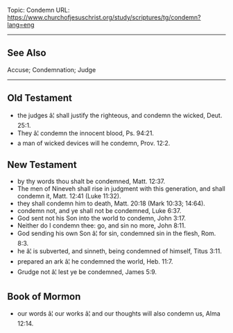 Topic: Condemn
URL: https://www.churchofjesuschrist.org/study/scriptures/tg/condemn?lang=eng

---

## See Also

Accuse; Condemnation; Judge

---

## Old Testament

- the judges â¦ shall justify the righteous, and condemn the wicked, Deut. 25:1.
- They â¦ condemn the innocent blood, Ps. 94:21.
- a man of wicked devices will he condemn, Prov. 12:2.

## New Testament

- by thy words thou shalt be condemned, Matt. 12:37.
- The men of Nineveh shall rise in judgment with this generation, and shall condemn it, Matt. 12:41 (Luke 11:32).
- they shall condemn him to death, Matt. 20:18 (Mark 10:33; 14:64).
- condemn not, and ye shall not be condemned, Luke 6:37.
- God sent not his Son into the world to condemn, John 3:17.
- Neither do I condemn thee: go, and sin no more, John 8:11.
- God sending his own Son â¦ for sin, condemned sin in the flesh, Rom. 8:3.
- he â¦ is subverted, and sinneth, being condemned of himself, Titus 3:11.
- prepared an ark â¦ he condemned the world, Heb. 11:7.
- Grudge not â¦ lest ye be condemned, James 5:9.

## Book of Mormon

- our words â¦ our works â¦ and our thoughts will also condemn us, Alma 12:14.

